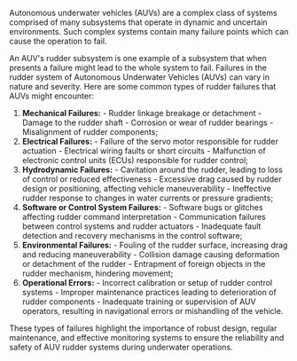 Autonomous underwater vehicles (AUVs) are a complex class of systems comprised of many subsystems that operate in dynamic and uncertain environments. Such complex systems contain many failure points which can cause the operation to fail. 

An AUV's rudder subsystem is one example of a subsystem that when presents a failure might lead to the whole system to fail. Failures in the rudder system of Autonomous Underwater Vehicles (AUVs) can vary in nature and severity. Here are some common types of rudder failures that AUVs might encounter:

1. **Mechanical Failures:** - Rudder linkage breakage or detachment - Damage to the rudder shaft - Corrosion or wear of rudder bearings - Misalignment of rudder components;
2. **Electrical Failures:** - Failure of the servo motor responsible for rudder actuation - Electrical wiring faults or short circuits - Malfunction of electronic control units (ECUs) responsible for rudder control;
3. **Hydrodynamic Failures:** - Cavitation around the rudder, leading to loss of control or reduced effectiveness - Excessive drag caused by rudder design or positioning, affecting vehicle maneuverability - Ineffective rudder response to changes in water currents or pressure gradients;
4. **Software or Control System Failures:** - Software bugs or glitches affecting rudder command interpretation - Communication failures between control systems and rudder actuators - Inadequate fault detection and recovery mechanisms in the control software;
5. **Environmental Failures:** - Fouling of the rudder surface, increasing drag and reducing maneuverability - Collision damage causing deformation or detachment of the rudder - Entrapment of foreign objects in the rudder mechanism, hindering movement;
6. **Operational Errors:** - Incorrect calibration or setup of rudder control systems - Improper maintenance practices leading to deterioration of rudder components - Inadequate training or supervision of AUV operators, resulting in navigational errors or mishandling of the vehicle.

These types of failures highlight the importance of robust design, regular maintenance, and effective monitoring systems to ensure the reliability and safety of AUV rudder systems during underwater operations.
